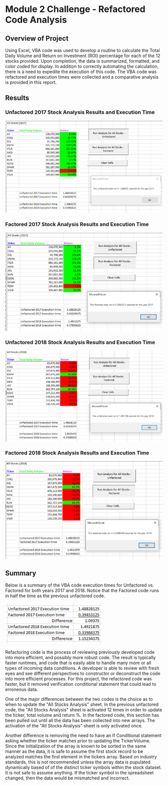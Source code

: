 # Module 2 Challenge - Refactored Code Analysis

## Overview of Project
Using Excel, VBA code was used to develop a routine to calculate the Total Daily Volume and Return on Investment (ROI) percentage for each of the 12 stocks provided. Upon completion, the data is summarized, formatted, and color coded for display. In addition to correctly automating the calculation, there is a need to expedite the execution of this code. The VBA code was refactored and execution times were collected and a comparative analysis is provided in this report.

## Results
### Unfactored 2017 Stock Analysis Results and Execution Time
![Unfactored 2017 Stock Analysis Results and Execution Time](resources/Unfactored_2017_Results.PNG)

### Factored 2017 Stock Analysis Results and Execution Time
![Factored 2017 Stock Analysis Results and Execution Time](resources/Factored_2017_Results.PNG)

### Unfactored 2018 Stock Analysis Results and Execution Time
![Unfactored 2018 Stock Analysis Results and Execution Time](resources/Unfactored_2018_Results.PNG)

### Factored 2018 Stock Analysis Results and Execution Time
![Factored 2018 Stock Analysis Results and Execution Time](resources/Factored_2018_Results.PNG)

## Summary
Below is a summary of the VBA code execution times for Unfactored vs. Factored for both years 2017 and 2018. Notice that the Factored code runs in half the time as the previous unfactored code. 

![Summary of Execution Times](resources/Unfactored_vs_Factored_Summary.PNG)

Refactoring code is the process of reviewing previously developed code into more efficient, and possibly more robust code. The result is typically faster runtimes, and code that is easily able to handle many more or all types of incoming data conditions. A developer is able to review with fresh eyes and see different perspectives to constructor or deconstruct the code into more efficient processes. For this project, the refactored code was faster, but it removed verification conditional statement that could lead to erroneous data.

One of the major differences between the two codes is the choice as to when to update the "All Stocks Analysis" sheet. In the previous unfactored code, the "All Stocks Analysis" sheet is activated 12 times in order to update the ticker, total volume and return %. In the factored code, this section has been pulled out until all the data has been collected into new arrays. The activation of the "All Stocks Analysis" sheet is only activated once. 

Another difference is removing the need to have an If Conditional statement asking whether the ticker matches prior to updating the TickerVolume. Since the initialization of the array is known to be sorted in the same manner as the data, it is safe to assume the first stock record to be analyzed matches the first element in the tickers array. Based on industry standards, this is not recommended unless the array data is pupulated dynamically based of of the distinct ticker symbols within the stock dataset. It is not safe to assume anything. If the ticker symbol in the spreadsheet changed, then the data would be mismatched and incorrect.


